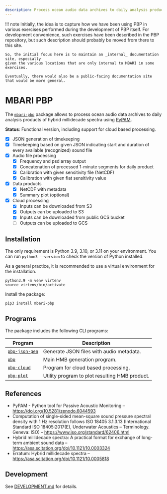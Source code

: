 ```yaml
---
description: Process ocean audio data archives to daily analysis products of hybrid millidecade spectra using PyPAM.
---
```


!!! note
    Initially, the idea is to capture how we have been using PBP in various exercises
    performed during the development of PBP itself.
    For development convenience, such exercises have been described in the PBP repository,
    but such description should probably be moved from there to this site.
    
    So, the initial focus here is to maintain an _internal_ documentation site, especially
    given the various locations that are only internal to MBARI in some exercises.
    
    Eventually, there would also be a public-facing documentation site that would be more general. 

# MBARI PBP

The [`mbari-pbp`](https://pypi.org/project/mbari-pbp/) package allows to
process ocean audio data archives to daily analysis products of hybrid millidecade spectra using
[PyPAM](https://github.com/lifewatch/pypam/).


**Status**: Functional version, including support for cloud based processing.

- [x] JSON generation of timekeeping
- [x] Timekeeping based on given JSON indicating start and duration of every available (recognized) sound file
- [x] Audio file processing
    - [x] Frequency and psd array output
    - [x] Concatenation of processed 1-minute segments for daily product
    - [x] Calibration with given sensitivity file (NetCDF)
    - [x] Calibration with given flat sensitivity value
- [x] Data products
    - [x] NetCDF with metadata
    - [x] Summary plot (optional)
- [x] Cloud processing
    - [x] Inputs can be downloaded from S3
    - [x] Outputs can be uploaded to S3
    - [x] Inputs can be downloaded from public GCS bucket
    - [ ] Outputs can be uploaded to GCS

## Installation

The only requirement is Python 3.9, 3.10, or 3.11 on your environment.
You can run `python3 --version` to check the version of Python installed.

As a general practice, it is recommended to use a virtual environment for the installation.
```shell
python3.9 -m venv virtenv
source virtenv/bin/activate
```

Install the package:
```shell
pip3 install mbari-pbp
```

## Programs

The package includes the following CLI programs:

| Program | Description                                    |
| ------- |------------------------------------------------|
| [`pbp-json-gen`](pbp-json-gen/) | Generate JSON files with audio metadata.       |
| [`pbp`](pbp/) | Main HMB generation program.                   |
| [`pbp-cloud`](pbp-cloud/) | Program for cloud based processing.            |
| [`pbp-plot`](pbp-plot/) | Utility program to plot resulting HMB product. |

 
## References

- PyPAM - Python tool for Passive Acoustic Monitoring –
  <https://doi.org/10.5281/zenodo.6044593>
- Computation of single-sided mean-square sound pressure spectral density with 1 Hz resolution follows
  ISO 18405 3.1.3.13 (International Standard ISO 18405:2017(E), Underwater Acoustics – Terminology. Geneva: ISO)
  – https://www.iso.org/standard/62406.html
- Hybrid millidecade spectra: A practical format for exchange of long-term ambient sound data –
  <https://asa.scitation.org/doi/10.1121/10.0003324>
- Erratum: Hybrid millidecade spectra –
  <https://asa.scitation.org/doi/10.1121/10.0005818>

## Development

See [DEVELOPMENT.md](https://github.com/mbari-org/pypam-based-processing/blob/main/DEVEL.md) for details.
